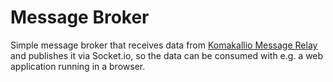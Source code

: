 Message Broker
==============

Simple message broker that receives data from
[Komakallio Message Relay](https://github.com/komakallio/koma-message-relay)
and publishes it via Socket.io, so the data can be consumed with e.g. a web
application running in a browser.
